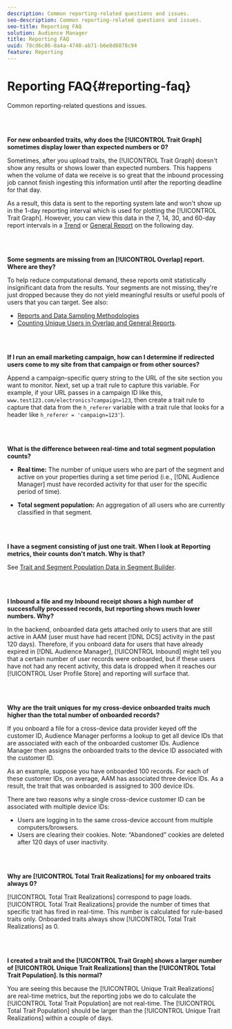 ```yaml
---
description: Common reporting-related questions and issues.
seo-description: Common reporting-related questions and issues.
seo-title: Reporting FAQ
solution: Audience Manager
title: Reporting FAQ
uuid: 78cd6c86-8a4a-4748-ab71-b6e8d6078c94
feature: Reporting
---
```


# Reporting FAQ{#reporting-faq}

Common reporting-related questions and issues.

<br>&nbsp;

<!-- 

faq_reports.xml

 -->

**For new onboarded traits, why does the [!UICONTROL Trait Graph] sometimes display lower than expected numbers or 0?**

Sometimes, after you upload traits, the [!UICONTROL Trait Graph] doesn't show any results or shows lower than expected numbers. This happens when the volume of data we receive is so great that the inbound processing job cannot finish ingesting this information until after the reporting deadline for that day. 

As a result, this data is sent to the reporting system late and won't show up in the 1-day reporting interval which is used for plotting the [!UICONTROL Trait Graph]. However, you can view this data in the 7, 14, 30, and 60-day report intervals in a [Trend](../reporting/trend-reports.md#trend-report-overview) or [General Report](../reporting/general-reports.md#general-reports-overview) on the following day.

<br>&nbsp;

**Some segments are missing from an [!UICONTROL Overlap] report. Where are they?**

To help reduce computational demand, these reports omit statistically insignificant data from the results. Your segments are not missing, they're just dropped because they do not yield meaningful results or useful pools of users that you can target. See also:

* [Reports and Data Sampling Methodologies](../reporting/report-sampling.md) 
* [Counting Unique Users in Overlap and General Reports](../reporting/unique-user-counts.md).

<br>&nbsp;

**If I run an email marketing campaign, how can I determine if redirected users come to my site from that campaign or from other sources?**

Append a campaign-specific query string to the URL of the site section you want to monitor. Next, set up a trait rule to capture this variable. For example, if your URL passes in a campaign ID like this, `www.test123.com/electronics?campaign=123`, then create a trait rule to capture that data from the `h_referer` variable with a trait rule that looks for a header like `h_referer = 'campaign=123'`).

<br>&nbsp;

**What is the difference between real-time and total segment population counts?**

* **Real time:** The number of unique users who are part of the segment and active on your properties during a set time period (i.e., [!DNL Audience Manager] must have recorded activity for that user for the specific period of time). 

* **Total segment population:** An aggregation of all users who are currently classified in that segment.

<!-- 

<p> <b>Why is data available for total fires for traits but not segments?</b> </p> 
<p>Total fires correspond to page loads. Total trait fires provide the number of times that specific trait has fired. This number will always be equal to, or greater than, your unique user count. By contrast, segments are audience profiles that represent groups of users. Segments don't correlate to page loads or views because they're tied to logic that classifies users based on rules, not individual traits. </p>

 -->

 <br>&nbsp;

**I have a segment consisting of just one trait. When I look at Reporting metrics, their counts don't match. Why is that?**

See [Trait and Segment Population Data in Segment Builder](../features/segments/segment-builder-data.md).

<br>&nbsp;

<!-- 

<p> <b>Why would there be a difference between real-time segment population and the unique values?</b> </p> 
<p>Audience Manager uses different methodologies to count traits and segments. </p> 
<p>For traits, the uniques metric represents receipt of data collection. Every time a visitor realizes a particular trait, either in real-time via the DCS, or offline via Inbound, the uniques for that trait goes up by 1. </p> 
<p>For example, a trait uniques of 2,340 over the range of seven days means that 2,340 unique visitors realized that trait over the last seven days. </p> 
<p>Segments are counted differently because their primary purpose is to help you understand your audience better. Every time Audience Manager sees a visitor in real-time who is a member of a given segment, even if that segment isn’t being newly realized or re-realized on a request, the uniques for that segment goes up by 1. </p> 
<p>For example, a segment uniques of 5,000 over the range of seven days means that Audience Manager saw 5,000 unique users in real-time data-collection events over the last seven days who were members of that segment at the time that Audience Manager saw them, regardless of whether that was a new membership or a pre-existing one. </p>

 -->

**I Inbound a file and my Inbound receipt shows a high number of successfully processed records, but reporting shows much lower numbers. Why?**

In the backend, onboarded data gets attached only to users that are still active in AAM (user must have had recent [!DNL DCS] activity in the past 120 days). Therefore, if you onboard data for users that have already expired in [!DNL Audience Manager], [!UICONTROL Inbound] might tell you that a certain number of user records were onboarded, but if these users have not had any recent activity, this data is dropped when it reaches our [!UICONTROL User Profile Store] and reporting will surface that.

<br>&nbsp;

**Why are the trait uniques for my cross-device onboarded traits much higher than the total number of onboarded records?**

If you onboard a file for a cross-device data provider keyed off the customer ID, Audience Manager performs a lookup to get all device IDs that are associated with each of the onboarded customer IDs. Audience Manager then assigns the onboarded traits to the device ID associated with the customer ID.

As an example, suppose you have onboarded 100 records. For each of these customer IDs, on average, AAM has associated three device IDs. As a result, the trait that was onboarded is assigned to 300 device IDs.

There are two reasons why a single cross-device customer ID can be associated with multiple device IDs:

* Users are logging in to the same cross-device account from multiple computers/browsers.
* Users are clearing their cookies. Note: “Abandoned” cookies are deleted after 120 days of user inactivity.

<br>&nbsp;

**Why are [!UICONTROL Total Trait Realizations] for my onboared traits always 0?**

[!UICONTROL Total Trait Realizations] correspond to page loads. [!UICONTROL Total Trait Realizations] provide the number of times that specific trait has fired in real-time. This number is calculated for rule-based traits only. Onboarded traits always show [!UICONTROL Total Trait Realizations] as 0.

<br>&nbsp;

**I created a trait and the [!UICONTROL Trait Graph] shows a larger number of [!UICONTROL Unique Trait Realizations] than the [!UICONTROL Total Trait Population]. Is this normal?**

You are seeing this because the [!UICONTROL Unique Trait Realizations] are real-time metrics, but the reporting jobs we do to calculate the [!UICONTROL Total Trait Population] are not real-time. The [!UICONTROL Total Trait Population] should be larger than the [!UICONTROL Unique Trait Realizations] within a couple of days.
